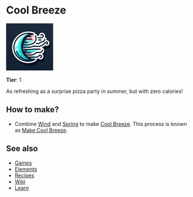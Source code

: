 # Cool Breeze

![](../images/item.coolbreeze.png)

**Tier**: 1

As refreshing as a surprise pizza party in summer, but with zero calories!

## How to make?

* Combine [Wind](/wiki/elements/wind) and [Spring](/wiki/elements/spring) to make [Cool Breeze](/wiki/elements/cool-breeze). This process is known as [Make Cool Breeze](/wiki/recipes/make-cool-breeze).

## See also

* [Games](/wiki/games)
* [Elements](/wiki/elements)
* [Recipes](/wiki/recipes)
* [Wiki](/wiki/index)
* [Learn](/learn/index)